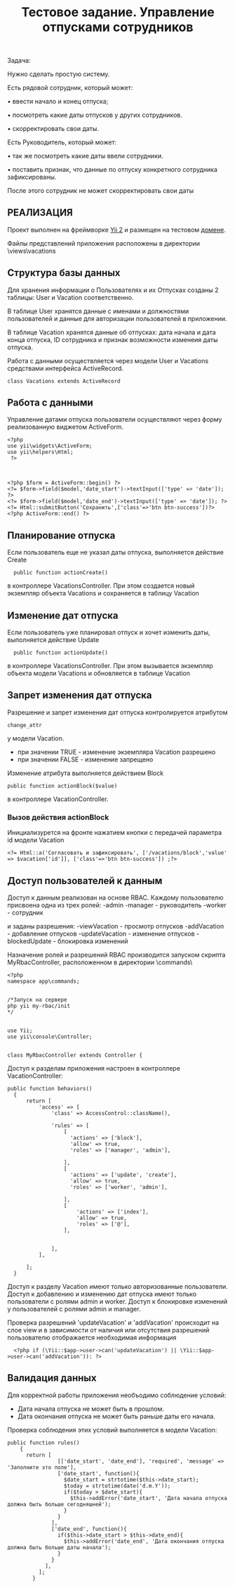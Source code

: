<p align="center">
    <h1 align="center">Тестовое задание. Управление отпусками сотрудников</h1>
    <br>
</p>

Задача:

Нужно сделать простую систему.

Есть рядовой сотрудник, который может:

• ввести начало и конец отпуска;

• посмотреть какие даты отпусков у других сотрудников.

• скорректировать свои даты.

Есть Руководитель, который может:

• так же посмотреть какие даты ввели сотрудники.

• поставить признак, что данные по отпуску конкретного сотрудника зафиксированы.

После этого сотрудник не может скорректировать свои даты


РЕАЛИЗАЦИЯ
-------------------

Проект выполнен на фреймворке [Yii 2](http://www.yiiframework.com/)
и размещен на тестовом [домене](http://yii2.siteforyou.ru.com/).

Файлы представлений приложения расположены в директории \views\vacations 


Структура базы данных
----------------------
Для хранения информации о Пользователях и их Отпусках созданы 2 таблицы:
User и Vacation соответственно.

В таблице User хранятся данные с именами и должностями пользователей и данные для авторизации пользователей в приложении.  

В таблице Vacation хранятся данные об отпусках: дата начала и дата конца отпуска, ID сотрудника и признак возможности изменеия даты отпуска.

Работа с данными осуществляется через модели User и Vacations средствами интерфейса ActiveRecord.

```
class Vacations extends ActiveRecord 
```


Работа с данными
----------------
Управление датами отпуска пользователи осуществляют через форму реализованную виджетом ActiveForm.

```
<?php
use yii\widgets\ActiveForm;
use yii\helpers\Html;
 ?>



<?php $form = ActiveForm::begin() ?>
<?= $form->field($model,'date_start')->textInput(['type' => 'date']); ?>
<?= $form->field($model,'date_end')->textInput(['type' => 'date']); ?>
<?= Html::submitButton('Сохранить',['class'=>'btn btn-success'])?>
<?php ActiveForm::end() ?>
```

Планирование отпуска
--------------------
Если пользователь еще не указал даты отпуска, выполняется действие Create

~~~
  public function actionCreate()
~~~

в контроллере VacationsController.
При этом создается новый экземпляр объекта Vacations и сохраняется в таблицу Vacation


Изменение дат отпуска
--------------------
Если пользователь уже планировал отпуск и хочет изменить даты, выполняется действие Update

~~~
  public function actionUpdate()
~~~

в контроллере VacationsController.
При этом вызывается экземпляр объекта модели Vacations и обновляется в таблице Vacation


Запрет изменения дат отпуска
----------------------------
Разрешение и запрет изменения дат отпуска контролируется атрибутом 
~~~
change_attr
~~~
у модели Vacation.
- при значении TRUE - изменение экземпляра Vacation разрешено
- при значении FALSE - изменение запрещено

Изменение атрибута выполняется действием Block
~~~
public function actionBlock($value)
~~~
в контроллере VacationController.

### Вызов действия actionBlock
 Инициализурется на фронте нажатием кнопки с передачей параметра id модели Vacation
 ```
 <?= Html::a('Согласовать и зафиксировать', ['/vacations/block','value' => $vacation['id']], ['class'=>'btn btn-success']) ;?>
 ```


Доступ пользователей к данным
-----------------------------
Доступ к данным реализован на основе RBAC.
Каждому пользователю присвоена одна из трех ролей:
-admin
-manager - руководитель
-worker - сотрудник

и заданы разрешения:
-viewVacation - просмотр отпусков
-addVacation - добавление отпусков
-updateVacation - изменение отпусков
-blockedUpdate - блокировка изменений


Назначение ролей и разрешений RBAC производится запуском скрипта MyRbacController, расположенном в директории \commands\

```
<?php
namespace app\commands;


/*Запуск на сервере 
php yii my-rbac/init
*/


use Yii;
use yii\console\Controller;


class MyRbacController extends Controller {
```



Доступ к разделам приложения настроен в контроллере VacationController:
```
public function behaviors()
  {
      return [
          'access' => [
              'class' => AccessControl::className(),

              'rules' => [
                  [
                    'actions' => ['block'],
                    'allow' => true,
                    'roles' => ['manager', 'admin'],

                  ],
                  [
                    'actions' => ['update', 'create'],
                    'allow' => true,
                    'roles' => ['worker', 'admin'],

                  ],
                  [
                      'actions' => ['index'],
                      'allow' => true,
                      'roles' => ['@'],
                  ],


              ],
          ],

      ];
  }
  ```
  
  Доступ к разделу Vacation имеют только авторизованные пользователи.
  Доступ к добавлению и изменению дат отпуска имеют только пользователи с ролями admin и worker.
  Доступ к блокировке изменений у пользователей с ролями admin и manager.
  
  
  Проверка разрешений 'updateVacation' и 'addVacation' происходит на слое view и в зависимости от наличия или отсутствия разрешений пользователю отображается необходимая информация
  
  
  ```
    <?php if (\Yii::$app->user->can('updateVacation') || \Yii::$app->user->can('addVacation')): ?>
  ```



Валидация данных
-------------------------
Для корректной работы приложения необъодимо соблюдение условий:
- Дата начала отпуска не может быть в прошлом.
- Дата окончания отпуска не может быть раньше даты его начала.

Проверка соблюдения этих условий выполняется в модели Vacation:
```
public function rules()
    {
      return [
                [['date_start', 'date_end'], 'required', 'message' => 'Заполните это поле'],
                ['date_start', function(){
                  $date_start = strtotime($this->date_start);
                  $today = strtotime(date('d.m.Y'));
                  if($today > $date_start){
                    $this->addError('date_start', 'Дата начала отпуска должна быть больше сегодняшней');
                  }
                }
              ],
              ['date_end', function(){
                if($this->date_start > $this->date_end){
                  $this->addError('date_end', 'Дата окончания отпуска должна быть больше даты начала');
                }
              }
            ],
          ];
        }
```



